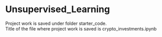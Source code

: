# Unsupervised_Learning
Project work is saved under folder starter_code.  
Title of the file where project work is saved is crypto_investments.ipynb  

